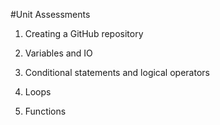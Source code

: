 #Unit Assessments

1. Creating a GitHub repository

2. Variables and IO

3. Conditional statements and logical operators

4. Loops

5. Functions